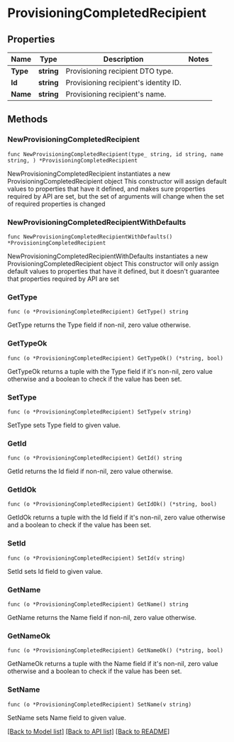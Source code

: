 # ProvisioningCompletedRecipient

## Properties

Name | Type | Description | Notes
------------ | ------------- | ------------- | -------------
**Type** | **string** | Provisioning recipient DTO type. | 
**Id** | **string** | Provisioning recipient&#39;s identity ID. | 
**Name** | **string** | Provisioning recipient&#39;s name. | 

## Methods

### NewProvisioningCompletedRecipient

`func NewProvisioningCompletedRecipient(type_ string, id string, name string, ) *ProvisioningCompletedRecipient`

NewProvisioningCompletedRecipient instantiates a new ProvisioningCompletedRecipient object
This constructor will assign default values to properties that have it defined,
and makes sure properties required by API are set, but the set of arguments
will change when the set of required properties is changed

### NewProvisioningCompletedRecipientWithDefaults

`func NewProvisioningCompletedRecipientWithDefaults() *ProvisioningCompletedRecipient`

NewProvisioningCompletedRecipientWithDefaults instantiates a new ProvisioningCompletedRecipient object
This constructor will only assign default values to properties that have it defined,
but it doesn't guarantee that properties required by API are set

### GetType

`func (o *ProvisioningCompletedRecipient) GetType() string`

GetType returns the Type field if non-nil, zero value otherwise.

### GetTypeOk

`func (o *ProvisioningCompletedRecipient) GetTypeOk() (*string, bool)`

GetTypeOk returns a tuple with the Type field if it's non-nil, zero value otherwise
and a boolean to check if the value has been set.

### SetType

`func (o *ProvisioningCompletedRecipient) SetType(v string)`

SetType sets Type field to given value.


### GetId

`func (o *ProvisioningCompletedRecipient) GetId() string`

GetId returns the Id field if non-nil, zero value otherwise.

### GetIdOk

`func (o *ProvisioningCompletedRecipient) GetIdOk() (*string, bool)`

GetIdOk returns a tuple with the Id field if it's non-nil, zero value otherwise
and a boolean to check if the value has been set.

### SetId

`func (o *ProvisioningCompletedRecipient) SetId(v string)`

SetId sets Id field to given value.


### GetName

`func (o *ProvisioningCompletedRecipient) GetName() string`

GetName returns the Name field if non-nil, zero value otherwise.

### GetNameOk

`func (o *ProvisioningCompletedRecipient) GetNameOk() (*string, bool)`

GetNameOk returns a tuple with the Name field if it's non-nil, zero value otherwise
and a boolean to check if the value has been set.

### SetName

`func (o *ProvisioningCompletedRecipient) SetName(v string)`

SetName sets Name field to given value.



[[Back to Model list]](../README.md#documentation-for-models) [[Back to API list]](../README.md#documentation-for-api-endpoints) [[Back to README]](../README.md)


